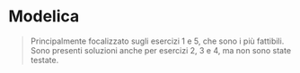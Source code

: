 # Modelica
> Principalmente focalizzato sugli esercizi 1 e 5, che sono i più fattibili. Sono presenti soluzioni anche per esercizi 2, 3 e 4, ma non sono state testate.
